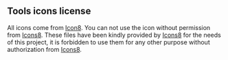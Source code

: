 ## Tools icons license

All icons come from [Icon8](https://www.icons8.com/).
You can not use the icon without permission from [Icons8](https://www.icons8.com/).
These files have been kindly provided by [Icons8](https://www.icons8.com/) for the needs of this project, it is forbidden to use them for any other purpose without authorization from [Icons8](https://www.icons8.com/).